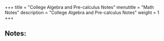+++
title = "College Algebra and Pre-calculus Notes"
menutitle = "Math Notes"
description = "College Algebra and Pre-calculus Notes"
weight = 1
+++

## Notes:
